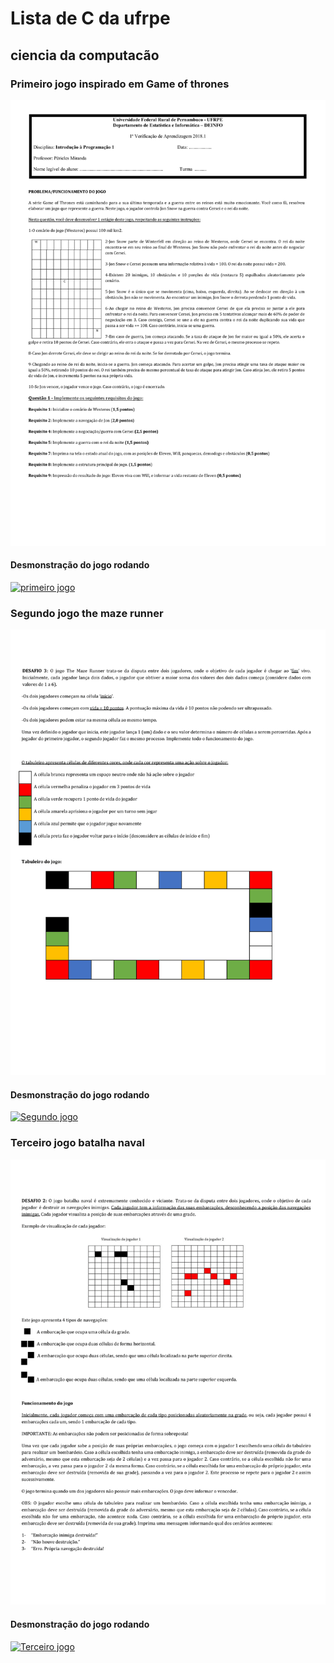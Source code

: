 # Lista de C da ufrpe
## ciencia da computacão

### Primeiro jogo inspirado em Game of thrones

![primeiro jogo](https://github.com/Thiago-Brito/UFRPE_Lista_De_C/blob/main/imagens/jogo.c-1.png)

#### Desmonstração do jogo rodando
[![primeiro jogo](http://img.youtube.com/vi/YsdJWa0hJrs/0.jpg)](http://www.youtube.com/watch?v=YsdJWa0hJrs "primeiro jogo")



### Segundo jogo the maze runner

![Segundo jogo](https://github.com/Thiago-Brito/UFRPE_Lista_De_C/blob/main/imagens/1va-3.png)

#### Desmonstração do jogo rodando
[![Segundo jogo](http://img.youtube.com/vi/PDuf3XmoHKs/0.jpg)](http://www.youtube.com/watch?v=PDuf3XmoHKs "Segundo jogo")



### Terceiro jogo batalha naval

![terceiro jogo](https://github.com/Thiago-Brito/UFRPE_Lista_De_C/blob/main/imagens/1va-2.png)

#### Desmonstração do jogo rodando
[![Terceiro jogo](http://img.youtube.com/vi/xHqxn5idXpY/0.jpg)](http://www.youtube.com/watch?v=xHqxn5idXpY "Terceiro jogo")
